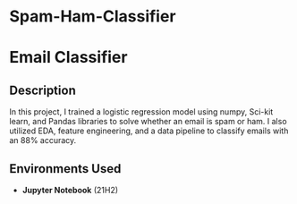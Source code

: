 # Spam-Ham-Classifier
<h1>Email Classifier</h1>

<h2>Description</h2>
In this project, I trained a logistic regression model using numpy, Sci-kit learn, and Pandas libraries to solve whether an email is spam or ham. I also utilized EDA, feature engineering, and a data pipeline to classify emails with an 88% accuracy. 

<h2>Environments Used </h2>

- <b>Jupyter Notebook</b> (21H2)
